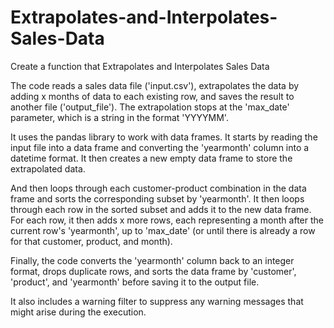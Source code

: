 # Extrapolates-and-Interpolates-Sales-Data
Create a function that Extrapolates and Interpolates Sales Data

The code reads a sales data file ('input.csv'), extrapolates the data by adding x months of data to each existing row, and saves the result to another file ('output_file'). The extrapolation stops at the 'max_date' parameter, which is a string in the format 'YYYYMM'.

It uses the pandas library to work with data frames. It starts by reading the input file into a data frame and converting the 'yearmonth' column into a datetime format. It then creates a new empty data frame to store the extrapolated data.

And then loops through each customer-product combination in the data frame and sorts the corresponding subset by 'yearmonth'. It then loops through each row in the sorted subset and adds it to the new data frame. For each row, it then adds x more rows, each representing a month after the current row's 'yearmonth', up to 'max_date' (or until there is already a row for that customer, product, and month).

Finally, the code converts the 'yearmonth' column back to an integer format, drops duplicate rows, and sorts the data frame by 'customer', 'product', and 'yearmonth' before saving it to the output file.

It also includes a warning filter to suppress any warning messages that might arise during the execution.
